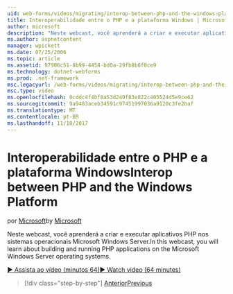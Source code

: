 ```yaml
---
uid: web-forms/videos/migrating/interop-between-php-and-the-windows-platform
title: Interoperabilidade entre o PHP e a plataforma Windows | Microsoft Docs
author: microsoft
description: "Neste webcast, você aprenderá a criar e executar aplicativos PHP nos sistemas operacionais Microsoft Windows Server."
ms.author: aspnetcontent
manager: wpickett
ms.date: 07/25/2006
ms.topic: article
ms.assetid: 97906c51-8b99-4454-bd0a-29fb8b6f0ce9
ms.technology: dotnet-webforms
ms.prod: .net-framework
msc.legacyurl: /web-forms/videos/migrating/interop-between-php-and-the-windows-platform
msc.type: video
ms.openlocfilehash: 0cddc4f4bf8a53d249f83e822c405524d5e9ce62
ms.sourcegitcommit: 9a9483aceb34591c97451997036a9120c3fe2baf
ms.translationtype: MT
ms.contentlocale: pt-BR
ms.lasthandoff: 11/10/2017
---
```

<a name="interop-between-php-and-the-windows-platform"></a><span data-ttu-id="f9a85-103">Interoperabilidade entre o PHP e a plataforma Windows</span><span class="sxs-lookup"><span data-stu-id="f9a85-103">Interop between PHP and the Windows Platform</span></span>
====================
<span data-ttu-id="f9a85-104">por [Microsoft](https://github.com/microsoft)</span><span class="sxs-lookup"><span data-stu-id="f9a85-104">by [Microsoft](https://github.com/microsoft)</span></span>

<span data-ttu-id="f9a85-105">Neste webcast, você aprenderá a criar e executar aplicativos PHP nos sistemas operacionais Microsoft Windows Server.</span><span class="sxs-lookup"><span data-stu-id="f9a85-105">In this webcast, you will learn about building and running PHP applications on the Microsoft Windows Server operating systems.</span></span>

[<span data-ttu-id="f9a85-106">&#9654; Assista ao vídeo (minutos 64)</span><span class="sxs-lookup"><span data-stu-id="f9a85-106">&#9654; Watch video (64 minutes)</span></span>](https://channel9.msdn.com/Blogs/ASP-NET-Site-Videos/interop-between-php-and-the-windows-platform)

>[!div class="step-by-step"]
[<span data-ttu-id="f9a85-107">Anterior</span><span class="sxs-lookup"><span data-stu-id="f9a85-107">Previous</span></span>](introduction-to-aspnet-for-coldfusion-developers-building-an-aspnet-application.md)
